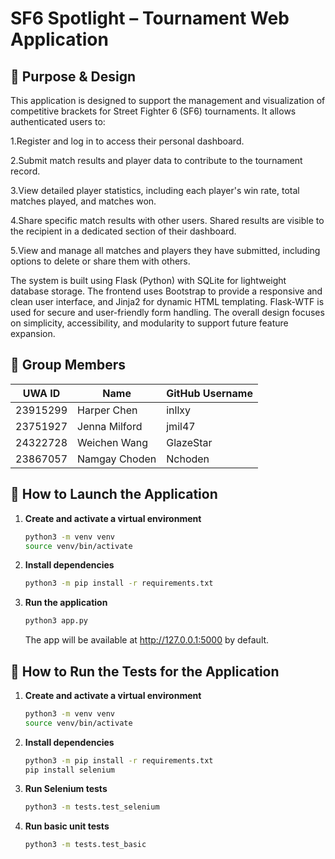 # SF6 Spotlight – Tournament Web Application

## 📝 Purpose & Design

This application is designed to support the management and visualization of competitive brackets for Street Fighter 6 (SF6) tournaments. It allows authenticated users to:

1.Register and log in to access their personal dashboard.

2.Submit match results and player data to contribute to the tournament record.

3.View detailed player statistics, including each player's win rate, total matches played, and matches won.

4.Share specific match results with other users. Shared results are visible to the recipient in a dedicated section of their dashboard.

5.View and manage all matches and players they have submitted, including options to delete or share them with others.

The system is built using Flask (Python) with SQLite for lightweight database storage. The frontend uses Bootstrap to provide a responsive and clean user interface, and Jinja2 for dynamic HTML templating. Flask-WTF is used for secure and user-friendly form handling. The overall design focuses on simplicity, accessibility, and modularity to support future feature expansion.
## 👥 Group Members

| UWA ID       | Name        | GitHub Username |
|--------------|-------------|------------------|
|23915299      |Harper Chen  |inllxy            |
|23751927      |Jenna Milford|jmil47            |
|24322728      |Weichen Wang |GlazeStar         |
|23867057      |Namgay Choden|Nchoden           |

## 🚀 How to Launch the Application

1.  **Create and activate a virtual environment**
    ```bash
    python3 -m venv venv
    source venv/bin/activate
    ```

2.  **Install dependencies**
    ```bash
    python3 -m pip install -r requirements.txt
    ```

3.  **Run the application**
    ```bash
    python3 app.py
    ```
    The app will be available at http://127.0.0.1:5000 by default.

## 🚀 How to Run the Tests for the Application

1.  **Create and activate a virtual environment**
    ```bash
    python3 -m venv venv
    source venv/bin/activate
    ```

2.  **Install dependencies**
    ```bash
    python3 -m pip install -r requirements.txt
    pip install selenium
    ```

3.  **Run Selenium tests**
    ```bash
    python3 -m tests.test_selenium
    ```

4.  **Run basic unit tests**
    ```bash
    python3 -m tests.test_basic
    ```
